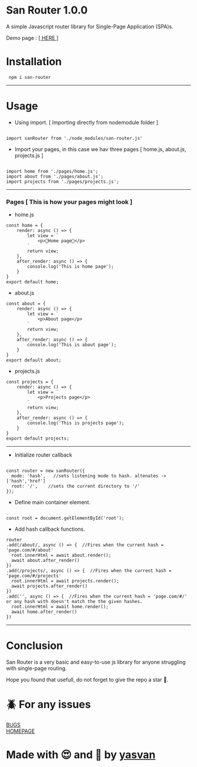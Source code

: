 # San Router 1.0.0
A simple Javascript router library for Single-Page Application (SPA)s.

Demo page : <a href="https://yasvan645.github.io/san-router-demo/#/" target="_blank">[ HERE ]</a>

# Installation

<code> npm i san-router</code>
<br>
<hr>

# Usage

- Using import. [ Importing directly from nodemodule folder ]
```

import sanRouter from './node_modules/san-router.js'

```

- Import your pages, in this case we hav three pages [ home.js, about.js, projects.js ]
```

import home from './pages/home.js';
import about from './pages/about.js';
import projects from './pages/projects.js';

```
<hr>

### Pages [ This is how your pages might look ]

- home.js
```
const home = {
    render: async () => {
        let view = `
            <p>👋Home page🎊</p>
        `
        return view;
    },
    after_render: async () => {
        console.log('This is home page');
    }
}
export default home;
```

- about.js
```
const about = {
    render: async () => {
        let view = `
            <p>About page</p>
        `
        return view;
    },
    after_render: async () => {
        console.log('This is about page');
    }
}
export default about;

```

- projects.js
```
const projects = {
    render: async () => {
        let view = `
            <p>Projects page</p>
        `
        return view;
    },
    after_render: async () => {
        console.log('This is projects page');
    }
}
export default projects;

```
<hr>

- Initialize router callback
```

const router = new sanRouter({
  mode: 'hash',   //sets listening mode to hash. altenates -> ['hash','href']
  root: '/',    //sets the current directory to '/'
});

```
- Define main container element.
```

const root = document.getElementById('root');

``` 

- Add hash callback functions.
```
router
.add(/about/, async () => {  //Fires when the current hash = 'page.com/#/about'
  root.innerHtml = await about.render();
  await about.after_render() 
})
.add(/projects/, async () => {  //Fires when the current hash = 'page.com/#/projects'
  root.innerHtml = await projects.render();
  await projects.after_render() 
})
.add('', async () => {  //Fires when the current hash = 'page.com/#/' or any hash with doesn't match the the given hashes.
  root.innerHtml = await home.render();
  await home.after_render() 
})

```
<hr>

# Conclusion
San Router is a very basic and easy-to-use js library for anyone struggling with single-page routing.

Hope you found that usefull, do not forget to give the repo a star 🤩.

# 🪲 For any issues

[BUGS](https://github.com/yasVan645/san-router/issues) <br>
[HOMEPAGE](https://github.com/yasVan645/san-router#readme)

# Made with 😍 and 🍵 by [yasvan](https://github.com/yasVan645)